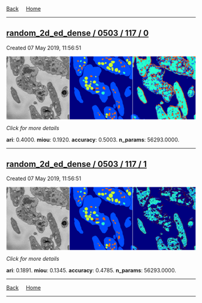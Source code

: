 
[Back](..)&nbsp;&nbsp;&nbsp;&nbsp;&nbsp;[Home](https://leapmanlab.github.io/snapshots)

---

<div class="summary"><a href="0"><h2>random_2d_ed_dense / 0503 / 117 / 0</h2></a><p>Created 07 May 2019, 11:56:51
</p><a href="0"><img src="0/media/summary.png" align="center"></a><p>
<i>Click for more details</i>
</p></div>

**ari**: 0.4000. **miou**: 0.1920. **accuracy**: 0.5003. **n_params**: 56293.0000. 

---

<div class="summary"><a href="1"><h2>random_2d_ed_dense / 0503 / 117 / 1</h2></a><p>Created 07 May 2019, 11:56:51
</p><a href="1"><img src="1/media/summary.png" align="center"></a><p>
<i>Click for more details</i>
</p></div>

**ari**: 0.1891. **miou**: 0.1345. **accuracy**: 0.4785. **n_params**: 56293.0000. 

---

[Back](..)&nbsp;&nbsp;&nbsp;&nbsp;&nbsp;[Home](https://leapmanlab.github.io/snapshots)

---
